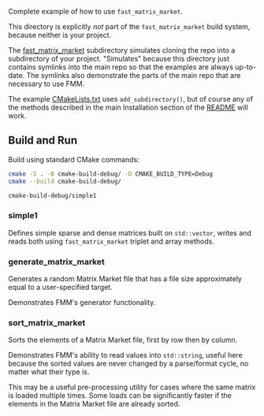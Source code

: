 Complete example of how to use `fast_matrix_market`.

This directory is explicitly *not* part of the `fast_matrix_market` build system, because neither is your project.

The [fast_matrix_market](fast_matrix_market) subdirectory simulates cloning the repo into a subdirectory of your project. "Simulates" because this directory just contains symlinks into the main repo so that the examples are always up-to-date. The symlinks also demonstrate the parts of the main repo that are necessary to use FMM.

The example [CMakeLists.txt](CMakeLists.txt) uses `add_subdirectory()`, but of course any of the methods described in the main Installation section of the [README](../README.md) will work.

## Build and Run

Build using standard CMake commands:

```bash
cmake -S . -B cmake-build-debug/ -D CMAKE_BUILD_TYPE=Debug
cmake --build cmake-build-debug/

cmake-build-debug/simple1
```

### simple1

Defines simple sparse and dense matrices built on `std::vector`, writes and reads both using `fast_matrix_market` triplet and array methods.

### generate_matrix_market

Generates a random Matrix Market file that has a file size approximately equal to a user-specified target.

Demonstrates FMM's generator functionality.

### sort_matrix_market

Sorts the elements of a Matrix Market file, first by row then by column.

Demonstrates FMM's ability to read values into `std::string`, useful here because the sorted values are never changed by a parse/format cycle, no matter what their type is.

This may be a useful pre-processing utility for cases where the same matrix is loaded multiple times. Some loads can be significantly faster if the elements in the Matrix Market file are already sorted.
